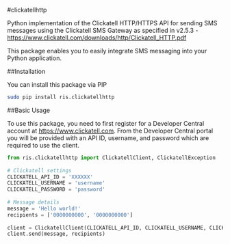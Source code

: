 #clickatellhttp

Python implementation of the Clickatell HTTP/HTTPS API for sending SMS messages using the Clickatell SMS Gateway as 
specified in v2.5.3 - https://www.clickatell.com/downloads/http/Clickatell_HTTP.pdf

This package enables you to easily integrate SMS messaging into your Python application.

##Installation

You can install this package via PIP

```bash
sudo pip install ris.clickatellhttp
```

##Basic Usage

To use this package, you need to first register for a Developer Central account at https://www.clickatell.com. From the
Developer Central portal you will be provided with an API ID, username, and password which are required to use the 
client.

```python
from ris.clickatellhttp import ClickatellClient, ClickatellException
 
# Clickatell settings
CLICKATELL_API_ID = 'XXXXXX'
CLICKATELL_USERNAME = 'username'
CLICKATELL_PASSWORD = 'password'
 
# Message details
message = 'Hello world!'
recipients = ['0000000000', '0000000000']
 
client = ClickatellClient(CLICKATELL_API_ID, CLICKATELL_USERNAME, CLICKATELL_PASSWORD)
client.send(message, recipients)
```
